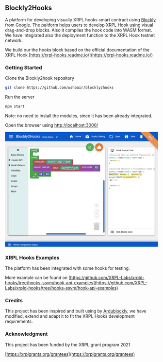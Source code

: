 ## Blockly2Hooks
A platform for developing visually XRPL hooks smart contract using [Blockly][2] from Google. 
The paltform helps users to develop XRPL Hook using visual drag-and-drop blocks. Also it compiles the hook code into WASM format.
We have integrated also the deployment function to the XRPL Hook testnet network.

We build our the hooks block based on the official documentation of the XRPL Hook [https://xrpl-hooks.readme.io/](https://xrpl-hooks.readme.io/)

### Getting Started 

Clone the Blockly2hook repository 

```bash
git clone https://github.com/wshbair/blockly2hooks
```

Run the server
```bash
npm start
```
Note: no need to install the modules, since it has been already integrated. 

Open the browser using [http://localhost:3000/](http://localhost:3000/)

![Blockly2Hook]( blockly2hook_shot.png)

### XRPL Hooks Examples
The platform has been integrated with some hooks for testing. 

More example can be found on [https://github.com/XRPL-Labs/xrpld-hooks/tree/hooks-ssvm/hook-api-examples](https://github.com/XRPL-Labs/xrpld-hooks/tree/hooks-ssvm/hook-api-examples)

### Credits
This project has been inspired and built using by [Ardublockly][1], we have modified, extend and adapt it to fit the XRPL Hooks development requirements. 

### Acknowledgment 
This project has been funded by the XRPL grant program 2021 

[https://xrplgrants.org/grantees](https://xrplgrants.org/grantees)


[1]: https://github.com/carlosperate/ardublockly
[2]: https://developers.google.com/blockly 
 
